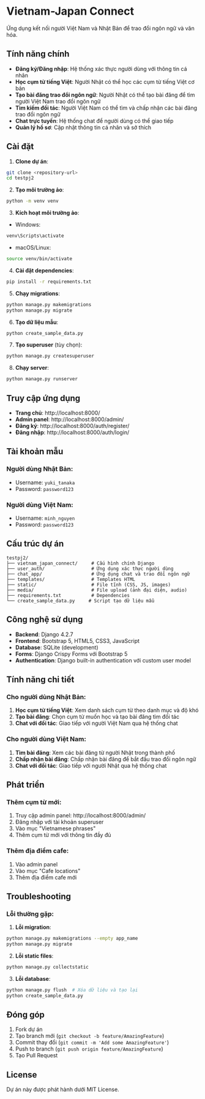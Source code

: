 # Vietnam-Japan Connect

Ứng dụng kết nối người Việt Nam và Nhật Bản để trao đổi ngôn ngữ và văn hóa.

## Tính năng chính

- **Đăng ký/Đăng nhập**: Hệ thống xác thực người dùng với thông tin cá nhân
- **Học cụm từ tiếng Việt**: Người Nhật có thể học các cụm từ tiếng Việt cơ bản
- **Tạo bài đăng trao đổi ngôn ngữ**: Người Nhật có thể tạo bài đăng để tìm người Việt Nam trao đổi ngôn ngữ
- **Tìm kiếm đối tác**: Người Việt Nam có thể tìm và chấp nhận các bài đăng trao đổi ngôn ngữ
- **Chat trực tuyến**: Hệ thống chat để người dùng có thể giao tiếp
- **Quản lý hồ sơ**: Cập nhật thông tin cá nhân và sở thích

## Cài đặt

1. **Clone dự án**:
```bash
git clone <repository-url>
cd testpj2
```

2. **Tạo môi trường ảo**:
```bash
python -m venv venv
```

3. **Kích hoạt môi trường ảo**:
- Windows:
```bash
venv\Scripts\activate
```
- macOS/Linux:
```bash
source venv/bin/activate
```

4. **Cài đặt dependencies**:
```bash
pip install -r requirements.txt
```

5. **Chạy migrations**:
```bash
python manage.py makemigrations
python manage.py migrate
```

6. **Tạo dữ liệu mẫu**:
```bash
python create_sample_data.py
```

7. **Tạo superuser** (tùy chọn):
```bash
python manage.py createsuperuser
```

8. **Chạy server**:
```bash
python manage.py runserver
```

## Truy cập ứng dụng

- **Trang chủ**: http://localhost:8000/
- **Admin panel**: http://localhost:8000/admin/
- **Đăng ký**: http://localhost:8000/auth/register/
- **Đăng nhập**: http://localhost:8000/auth/login/

## Tài khoản mẫu

### Người dùng Nhật Bản:
- Username: `yuki_tanaka`
- Password: `password123`

### Người dùng Việt Nam:
- Username: `minh_nguyen`
- Password: `password123`

## Cấu trúc dự án

```
testpj2/
├── vietnam_japan_connect/     # Cấu hình chính Django
├── user_auth/                 # Ứng dụng xác thực người dùng
├── chat_app/                  # Ứng dụng chat và trao đổi ngôn ngữ
├── templates/                 # Templates HTML
├── static/                    # File tĩnh (CSS, JS, images)
├── media/                     # File upload (ảnh đại diện, audio)
├── requirements.txt           # Dependencies
└── create_sample_data.py     # Script tạo dữ liệu mẫu
```

## Công nghệ sử dụng

- **Backend**: Django 4.2.7
- **Frontend**: Bootstrap 5, HTML5, CSS3, JavaScript
- **Database**: SQLite (development)
- **Forms**: Django Crispy Forms với Bootstrap 5
- **Authentication**: Django built-in authentication với custom user model

## Tính năng chi tiết

### Cho người dùng Nhật Bản:
1. **Học cụm từ tiếng Việt**: Xem danh sách cụm từ theo danh mục và độ khó
2. **Tạo bài đăng**: Chọn cụm từ muốn học và tạo bài đăng tìm đối tác
3. **Chat với đối tác**: Giao tiếp với người Việt Nam qua hệ thống chat

### Cho người dùng Việt Nam:
1. **Tìm bài đăng**: Xem các bài đăng từ người Nhật trong thành phố
2. **Chấp nhận bài đăng**: Chấp nhận bài đăng để bắt đầu trao đổi ngôn ngữ
3. **Chat với đối tác**: Giao tiếp với người Nhật qua hệ thống chat

## Phát triển

### Thêm cụm từ mới:
1. Truy cập admin panel: http://localhost:8000/admin/
2. Đăng nhập với tài khoản superuser
3. Vào mục "Vietnamese phrases"
4. Thêm cụm từ mới với thông tin đầy đủ

### Thêm địa điểm cafe:
1. Vào admin panel
2. Vào mục "Cafe locations"
3. Thêm địa điểm cafe mới

## Troubleshooting

### Lỗi thường gặp:

1. **Lỗi migration**:
```bash
python manage.py makemigrations --empty app_name
python manage.py migrate
```

2. **Lỗi static files**:
```bash
python manage.py collectstatic
```

3. **Lỗi database**:
```bash
python manage.py flush  # Xóa dữ liệu và tạo lại
python create_sample_data.py
```

## Đóng góp

1. Fork dự án
2. Tạo branch mới (`git checkout -b feature/AmazingFeature`)
3. Commit thay đổi (`git commit -m 'Add some AmazingFeature'`)
4. Push to branch (`git push origin feature/AmazingFeature`)
5. Tạo Pull Request

## License

Dự án này được phát hành dưới MIT License.
